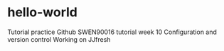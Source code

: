 # hello-world
Tutorial practice 
Github SWEN90016 tutorial week 10
Configuration and version control
Working on JJfresh 
